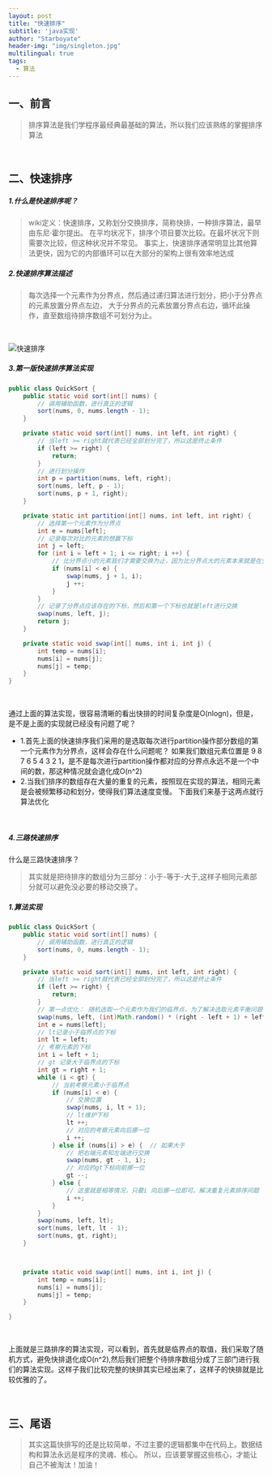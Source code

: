 ```yaml
---
layout: post
title: "快速排序"
subtitle: 'java实现'
author: "Starboyate"
header-img: "img/singleton.jpg"
multilingual: true
tags:
  - 算法
---
```


## 一、前言

> 排序算法是我们学程序最经典最基础的算法，所以我们应该熟练的掌握排序算法

<br/>

## 二、快速排序
##### 1.什么是快速排序呢？

> wiki定义：快速排序，又称划分交换排序，简称快排，一种排序算法，最早由东尼·霍尔提出。
在平均状况下，排序个项目要次比较。在最坏状况下则需要次比较，但这种状况并不常见。
事实上，快速排序通常明显比其他算法更快，因为它的内部循环可以在大部分的架构上很有效率地达成

##### 2.快速排序算法描述
> 每次选择一个元素作为分界点，然后通过递归算法进行划分，把小于分界点的元素放置分界点左边，
大于分界点的元素放置分界点右边，循环此操作，直至数组待排序数组不可划分为止。

<br/>


![快速排序](img/quicksort.gif)


##### 3.第一版快速排序算法实现
```java
public class QuickSort {
    public static void sort(int[] nums) {
        // 调用辅助函数，进行真正的逻辑
        sort(nums, 0, nums.length - 1);
    }

    private static void sort(int[] nums, int left, int right) {
        // 当left >= right就代表已经全部划分完了，所以这是终止条件
        if (left >= right) {
            return;
        }
        // 进行划分操作
        int p = partition(nums, left, right);
        sort(nums, left, p - 1);
        sort(nums, p + 1, right);
    }

    private static int partition(int[] nums, int left, int right) {
        // 选择第一个元素作为分界点
        int e = nums[left];
        // 记录每次对比的元素的想赢下标
        int j = left;
        for (int i = left + 1; i <= right; i ++) {
            // 比分界点小的元素我们才需要交换为止，因为比分界点大的元素本来就是在分界点的右边
            if (nums[i] < e) {
                swap(nums, j + 1, i);
                j ++;
            }
        }
        // 记录了分界点应该存在的下标，然后和第一个下标也就是left进行交换
        swap(nums, left, j);
        return j;
    }

    private static void swap(int[] nums, int i, int j) {
        int temp = nums[i];
        nums[i] = nums[j];
        nums[j] = temp;
    }
}

```

<br/>

通过上面的算法实现，很容易清晰的看出快排的时间复杂度是O(nlogn)，但是，是不是上面的实现就已经没有问题了呢？
- 1.首先上面的快速排序我们采用的是选取每次进行partition操作部分数组的第一个元素作为分界点，这样会存在什么问题呢？
    如果我们数组元素位置是 9 8 7 6 5 4 3 2 1，是不是每次进行partition操作都对应的分界点永远不是一个中间的数，那这种情况就会退化成O(n^2)
- 2.当我们排序的数组存在大量的重复的元素，按照现在实现的算法，相同元素是会被频繁移动和划分，使得我们算法速度变慢。
下面我们来基于这两点就行算法优化

<br/>



##### 4.三路快速排序
什么是三路快速排序？
> 其实就是把待排序的数组分为三部分：小于-等于-大于,这样子相同元素部分就可以避免没必要的移动交换了。

##### 1.算法实现
```java
public class QuickSort {
    public static void sort(int[] nums) {
        // 调用辅助函数，进行真正的逻辑
        sort(nums, 0, nums.length - 1);
    }

    private static void sort(int[] nums, int left, int right) {
        // 当left >= right就代表已经全部划分完了，所以这是终止条件
        if (left >= right) {
            return;
        }
        // 第一点优化： 随机选取一个元素作为我们的临界点，为了解决选取元素平衡问题
        swap(nums, left, (int)Math.random() * (right - left + 1) + left);
        int e = nums[left];
        // lt记录小于临界点的下标
        int lt = left;
        // 考察元素的下标
        int i = left + 1;
        // gt 记录大于临界点的下标
        int gt = right + 1;
        while (i < gt) {
            // 当前考察元素小于临界点
            if (nums[i] < e) {
                // 交换位置
                swap(nums, i, lt + 1);
                // lt维护下标
                lt ++;
                // 对应的考察元素向后挪一位
                i ++;
            } else if (nums[i] > e) {  // 如果大于
                // 把右端元素和左端进行交换
                swap(nums, gt - 1, i);
                // 对应的gt下标向前挪一位
                gt --;
            } else {
                // 这里就是相等情况，只要i 向后挪一位即可。解决重复元素排序问题
                i ++;
            }
        }
        swap(nums, left, lt);
        sort(nums, left, lt - 1);
        sort(nums, gt, right);
    }



    private static void swap(int[] nums, int i, int j) {
        int temp = nums[i];
        nums[i] = nums[j];
        nums[j] = temp;
    }

}
```

<br/>

上面就是三路排序的算法实现，可以看到，首先就是临界点的取值，我们采取了随机方式，避免快排退化成O(n^2),然后我们把整个待排序数组分成了三部门进行我们的算法实现。这样子我们比较完整的快排其实已经出来了，这样子的快排就是比较优雅的了。

<br/>


## 三、尾语

> 其实这篇快排写的还是比较简单，不过主要的逻辑都集中在代码上。数据结构和算法永远是程序的灵魂、核心。
所以，应该要掌握这些核心，才能让自己不被淘汰！加油！
